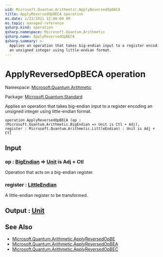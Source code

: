 ```yaml
---
uid: Microsoft.Quantum.Arithmetic.ApplyReversedOpBECA
title: ApplyReversedOpBECA operation
ms.date: 2/23/2021 12:00:00 AM
ms.topic: managed-reference
qsharp.kind: operation
qsharp.namespace: Microsoft.Quantum.Arithmetic
qsharp.name: ApplyReversedOpBECA
qsharp.summary: >-
  Applies an operation that takes big-endian input to a register encoding
  an unsigned integer using little-endian format.
---
```


# ApplyReversedOpBECA operation

Namespace: [Microsoft.Quantum.Arithmetic](xref:Microsoft.Quantum.Arithmetic)

Package: [Microsoft.Quantum.Standard](https://nuget.org/packages/Microsoft.Quantum.Standard)


Applies an operation that takes big-endian input to a register encodingan unsigned integer using little-endian format.

```qsharp
operation ApplyReversedOpBECA (op : (Microsoft.Quantum.Arithmetic.BigEndian => Unit is Ctl + Adj), register : Microsoft.Quantum.Arithmetic.LittleEndian) : Unit is Adj + Ctl
```


## Input

### op : [BigEndian](xref:Microsoft.Quantum.Arithmetic.BigEndian) => [Unit](xref:microsoft.quantum.lang-ref.unit)  is Adj + Ctl

Operation that acts on a big-endian register.


### register : [LittleEndian](xref:Microsoft.Quantum.Arithmetic.LittleEndian)

A little-endian register to be transformed.



## Output : [Unit](xref:microsoft.quantum.lang-ref.unit)



## See Also

- [Microsoft.Quantum.Arithmetic.ApplyReversedOpBE](xref:Microsoft.Quantum.Arithmetic.ApplyReversedOpBE)
- [Microsoft.Quantum.Arithmetic.ApplyReversedOpBEA](xref:Microsoft.Quantum.Arithmetic.ApplyReversedOpBEA)
- [Microsoft.Quantum.Arithmetic.ApplyReversedOpBEC](xref:Microsoft.Quantum.Arithmetic.ApplyReversedOpBEC)